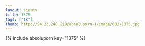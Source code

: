```yaml
--- 
layout: sieutv
title: 1375
tags: ["1k"]
thumb: http://94.23.248.219/absoluporn-1/image/002/1375.jpg
---
```

{% include absoluporn key="1375" %} 
